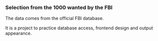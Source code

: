 ### Selection from the 1000 wanted by the FBI

The data comes from the official FBI database.

It is a project to practice database access, frontend design and output appearance.